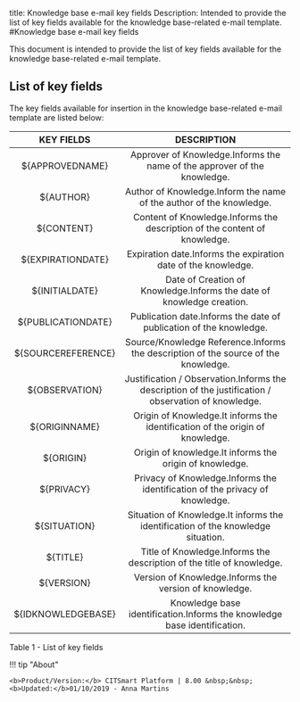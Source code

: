 title: Knowledge base e-mail key fields
Description: Intended to provide the list of key fields available for the knowledge base-related e-mail template.
#Knowledge base e-mail key fields

This document is intended to provide the list of key fields available for the
knowledge base-related e-mail template.

List of key fields
----------------------

The key fields available for insertion in the knowledge base-related e-mail
template are listed below:

|     KEY FIELDS     |                                              DESCRIPTION                                             |
|:------------------:|:----------------------------------------------------------------------------------------------------:|
|   ${APPROVEDNAME}  |               Approver of Knowledge.Informs the name of the approver of the knowledge.               |
|      ${AUTHOR}     |                  Author of Knowledge.Inform the name of the author of the knowledge.                 |
|     ${CONTENT}     |               Content of Knowledge.Informs the description of the content of knowledge.              |
|  ${EXPIRATIONDATE} |                     Expiration date.Informs the expiration date of the knowledge.                    |
|   ${INITIALDATE}   |                 Date of Creation of Knowledge.Informs the date of knowledge creation.                |
| ${PUBLICATIONDATE} |                  Publication date.Informs the date of publication of the knowledge.                  |
| ${SOURCEREFERENCE} |          Source/Knowledge Reference.Informs the description of the source of the knowledge.          |
|   ${OBSERVATION}   | Justification / Observation.Informs the description of the justification / observation of knowledge. |
|    ${ORIGINNAME}   |             Origin of Knowledge.It informs the identification of the origin of knowledge.            |
|      ${ORIGIN}     |                        Origin of knowledge.It informs the origin of knowledge.                       |
|     ${PRIVACY}     |             Privacy of Knowledge.Informs the identification of the privacy of knowledge.             |
|    ${SITUATION}    |           Situation of Knowledge.It informs the identification of the knowledge situation.           |
|      ${TITLE}      |                 Title of Knowledge.Informs the description of the title of knowledge.                |
|     ${VERSION}     |                        Version of Knowledge.Informs the version of knowledge.                        |
| ${IDKNOWLEDGEBASE} |               Knowledge base identification.Informs the knowledge base identification.               |

Table 1 - List of key fields


!!! tip "About"

    <b>Product/Version:</b> CITSmart Platform | 8.00 &nbsp;&nbsp;
    <b>Updated:</b>01/10/2019 - Anna Martins
